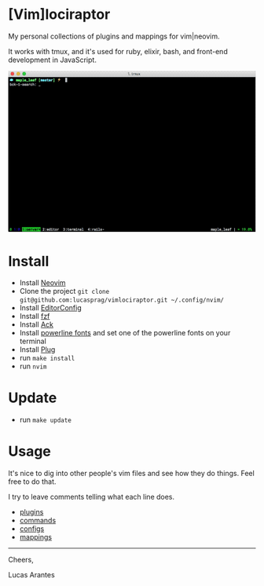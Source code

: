 [Vim]lociraptor
===============

My personal collections of plugins and mappings for vim|neovim.

It works with tmux, and it's used for ruby, elixir, bash, and front-end development in JavaScript.

![tmux + vim](github/tmux-vim.gif)

# Install

  - Install [Neovim](https://neovim.io)
  - Clone the project `git clone git@github.com:lucasprag/vimlociraptor.git ~/.config/nvim/`
  - Install [EditorConfig](http://editorconfig.org/)
  - Install [fzf](https://github.com/junegunn/fzf#installation)
  - Install [Ack](http://beyondgrep.com/install/)
  - Install [powerline fonts](https://github.com/powerline/fonts#font-families) and set one of the powerline fonts on your terminal
  - Install [Plug](https://github.com/junegunn/vim-plug)
  - run `make install`
  - run `nvim`

# Update

 - run `make update`

# Usage

It's nice to dig into other people's vim files and see how they do things. Feel free to do that.

I try to leave comments telling what each line does.

  - [plugins](plugins.vim)
  - [commands](commands.vim)
  - [configs](configs.vim)
  - [mappings](mappings.vim)

---

Cheers,

Lucas Arantes
